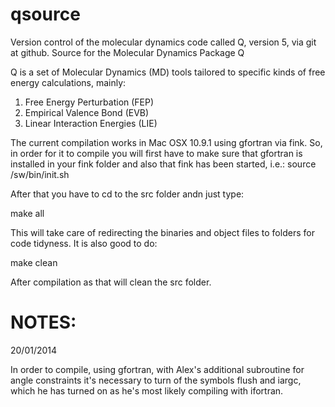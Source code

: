 qsource
=======
Version control of the molecular dynamics code called Q, version 5, via git at github.
Source for the Molecular Dynamics Package Q

Q is a set of Molecular Dynamics (MD) tools tailored to specific kinds of free energy calculations, mainly:

1. Free Energy Perturbation (FEP)
2. Empirical Valence Bond (EVB)
3. Linear Interaction Energies (LIE)


The current compilation works in Mac OSX 10.9.1 using gfortran via fink.
So, in order for it to compile you will first have to make sure that
gfortran is installed in your fink folder and also that fink has been started, i.e.:
source /sw/bin/init.sh

After that you have to cd to the src folder andn just type:

make all

This will take care of redirecting the binaries and object files to folders for code tidyness.
It is also good to do:

make clean

After compilation as that will clean the src folder.


NOTES:
=========

20/01/2014

In order to compile, using gfortran,  with Alex's additional subroutine for angle constraints it's necessary to
turn of the symbols flush and iargc, which he has turned on as he's most likely compiling with ifortran.
